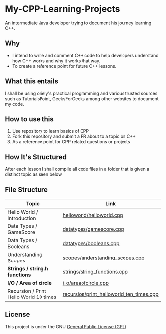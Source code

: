 # My-CPP-Learning-Projects
An intermediate Java developer trying to document his journey learning C++.

## Why
 - I intend to write and comment C++ code to help developers understand how C++ works and why it works that way.
 - To create a reference point for future C++ lessons.

## What this entails
I shall be using oriely's practical programming and various trusted sources such as TutorialsPoint, GeeksForGeeks among other websites to document my code.

## How to use this
1. Use repository to learn basics of CPP
2. Fork this repository and submit a PR about to a topic on C++
3. As a reference point for CPP related questions or projects

## How It's Structured
After each lesson I shall compile all code files in a folder that is given a distinct topic as seen below

## File Structure

**Topic** | **Link** |
-----|------|
Hello World / Introduction | [helloworld/helloworld.cpp](helloworld/helloworld.cpp) |
Data Types / GameScore | [datatypes/gamescore.cpp](datatypes/gamescore.cpp) |
Data Types / Booleans | [datatypes/booleans.cpp](datatypes/booleans.cpp) |
Understanding Scopes | [scopes/understanding_scopes.cpp](scopes/understanding_scopes.cpp) |
**Strings / string.h functions** | [strings/string_functions.cpp](strings/string_functions.cpp) |
**I/O / Area of circle** | [i_o/areaofcircle.cpp](i_o/areaofcircle.cpp) |
Recursion / Print Hello World 10 times | [recursion/print_helloworld_ten_times.cpp](recursion/print_helloworld_ten_times.cpp) |

## License

This project is under the GNU [General Public License (GPL)](LICENSE)
